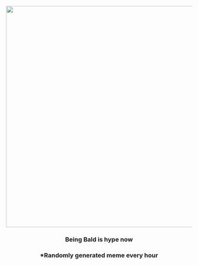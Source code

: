 <p align="center">
        <img src="https://i.redd.it/coegr0hvihu81.jpg" width="600" height="600">
        </p>
        <h3 align="center">Being Bald is hype now</h3>
        <h3 align="center">*Randomly generated meme every hour</h3>
    